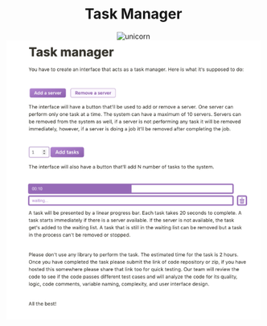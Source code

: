 <div align="center">
  <h1>Task Manager</h1>
  <img height="80" width="80" alt="unicorn" src='https://emojicdn.elk.sh/👨🏻‍💻' />
</div>

<img src='./image.png' />
